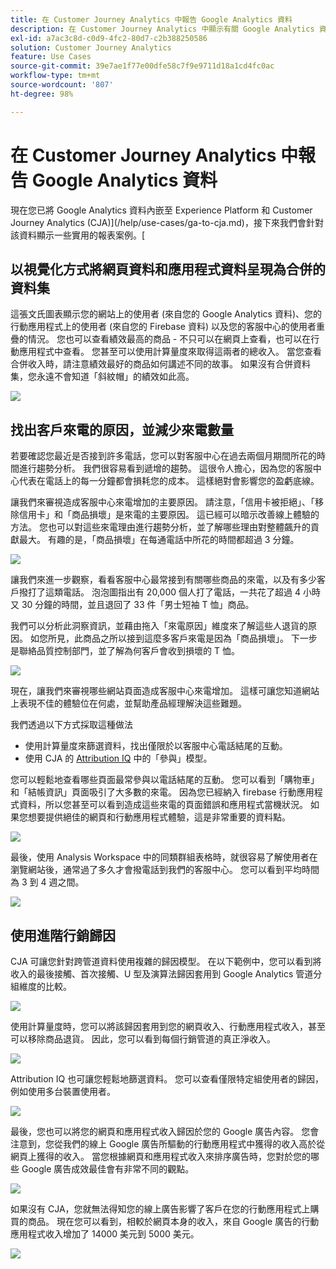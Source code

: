 ```yaml
---
title: 在 Customer Journey Analytics 中報告 Google Analytics 資料
description: 在 Customer Journey Analytics 中顯示有關 Google Analytics 資料的實用報表
exl-id: a7ac3c8d-c0d9-4fc2-80d7-c2b388250586
solution: Customer Journey Analytics
feature: Use Cases
source-git-commit: 39e7ae1f77e00dfe58c7f9e9711d18a1cd4fc0ac
workflow-type: tm+mt
source-wordcount: '807'
ht-degree: 98%

---
```


# 在 Customer Journey Analytics 中報告 Google Analytics 資料

現在您已將 Google Analytics 資料內嵌至 Experience Platform 和 Customer Journey Analytics (CJA)](/help/use-cases/ga-to-cja.md)，接下來我們會針對該資料顯示一些實用的報表案例。[

## 以視覺化方式將網頁資料和應用程式資料呈現為合併的資料集

這張文氏圖表顯示您的網站上的使用者 (來自您的 Google Analytics 資料)、您的行動應用程式上的使用者 (來自您的 Firebase 資料) 以及您的客服中心的使用者重疊的情況。 您也可以查看績效最高的商品 - 不只可以在網頁上查看，也可以在行動應用程式中查看。 您甚至可以使用計算量度來取得這兩者的總收入。 當您查看合併收入時，請注意績效最好的商品如何講述不同的故事。 如果沒有合併資料集，您永遠不會知道「斜紋帽」的績效如此高。

![](assets/combined-datasets.png)

## 找出客戶來電的原因，並減少來電數量

若要確認您最近是否接到許多電話，您可以對客服中心在過去兩個月期間所花的時間進行趨勢分析。 我們很容易看到遞增的趨勢。 這很令人擔心，因為您的客服中心代表在電話上的每一分鐘都會損耗您的成本。 這樣絕對會影響您的盈虧底線。

讓我們來審視造成客服中心來電增加的主要原因。 請注意，「信用卡被拒絕」、「移除信用卡」和「商品損壞」是來電的主要原因。 這已經可以暗示改善線上體驗的方法。 您也可以對這些來電理由進行趨勢分析，並了解哪些理由對整體飆升的貢獻最大。 有趣的是，「商品損壞」在每通電話中所花的時間都超過 3 分鐘。

![](assets/call-volume.png)

讓我們來進一步觀察，看看客服中心最常接到有關哪些商品的來電，以及有多少客戶撥打了這類電話。 泡泡圖指出有 20,000 個人打了電話，一共花了超過 4 小時又 30 分鐘的時間，並且退回了 33 件「男士短袖 T 恤」商品。

我們可以分析此洞察資訊，並藉由拖入「來電原因」維度來了解這些人退貨的原因。 如您所見，此商品之所以接到這麼多客戶來電是因為「商品損壞」。 下一步是聯絡品質控制部門，並了解為何客戶會收到損壞的 T 恤。

![](assets/call-reason.png)

現在，讓我們來審視哪些網站頁面造成客服中心來電增加。 這樣可讓您知道網站上表現不佳的體驗位在何處，並幫助產品經理解決這些難題。

我們透過以下方式採取這種做法

* 使用計算量度來篩選資料，找出僅限於以客服中心電話結尾的互動。
* 使用 CJA 的 [Attribution IQ](https://experienceleague.adobe.com/docs/analytics-platform/using/cja-workspace/attribution/models.html#cja-workspace) 中的「參與」模型。

您可以輕鬆地查看哪些頁面最常參與以電話結尾的互動。 您可以看到「購物車」和「結帳資訊」頁面吸引了大多數的來電。 因為您已經納入 firebase 行動應用程式資料，所以您甚至可以看到造成這些來電的頁面錯誤和應用程式當機狀況。 如果您想要提供絕佳的網頁和行動應用程式體驗，這是非常重要的資料點。

![](assets/contributing-pages.png)

最後，使用 Analysis Workspace 中的同類群組表格時，就很容易了解使用者在瀏覽網站後，通常過了多久才會撥電話到我們的客服中心。 您可以看到平均時間為 3 到 4 週之間。

![](assets/cohort.png)

## 使用進階行銷歸因

CJA 可讓您針對跨管道資料使用複雜的歸因模型。 在以下範例中，您可以看到將收入的最後接觸、首次接觸、U 型及演算法歸因套用到 Google Analytics 管道分組維度的比較。

![](assets/mktg-attribution.png)

使用計算量度時，您可以將該歸因套用到您的網頁收入、行動應用程式收入，甚至可以移除商品退貨。 因此，您可以看到每個行銷管道的真正淨收入。

![](assets/calc-metric.png)

Attribution IQ 也可讓您輕鬆地篩選資料。 您可以查看僅限特定組使用者的歸因，例如使用多台裝置使用者。

![](assets/filter.png)

最後，您也可以將您的網頁和應用程式收入歸因於您的 Google 廣告內容。 您會注意到，您從我們的線上 Google 廣告所驅動的行動應用程式中獲得的收入高於從網頁上獲得的收入。 當您根據網頁和應用程式收入來排序廣告時，您對於您的哪些 Google 廣告成效最佳會有非常不同的觀點。

![](assets/google-ad.png)

如果沒有 CJA，您就無法得知您的線上廣告影響了客戶在您的行動應用程式上購買的商品。 現在您可以看到，相較於網頁本身的收入，來自 Google 廣告的行動應用程式收入增加了 14000 美元到 5000 美元。

![](assets/google-ad2.png)
